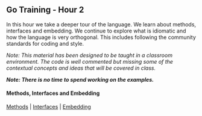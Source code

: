 ## Go Training - Hour 2
In this hour we take a deeper tour of the language. We learn about methods, interfaces and embedding. We continue to explore what is idiomatic and how the language is very orthogonal. This includes following the community standards for coding and style.

*Note: This material has been designed to be taught in a classroom environment. The code is well commented but missing some of the contextual concepts and ideas that will be covered in class.*

***Note: There is no time to spend working on the examples.***

#### Methods, Interfaces and Embedding
[Methods](../03-methods_interfaces_embedding/01-methods/readme.md) |
[Interfaces](../03-methods_interfaces_embedding/02-interfaces/readme.md) |
[Embedding](../03-methods_interfaces_embedding/03-embedding/readme.md)
